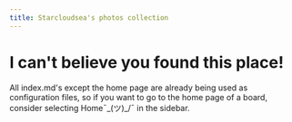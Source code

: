 ```yaml
---
title: Starcloudsea's photos collection
---
```


# I can't believe you found this place!

All index.md's except the home page are already being used as configuration files, so if you want to go to the home page of a board, consider selecting Home¯\_(ツ)_/¯ in the sidebar.
